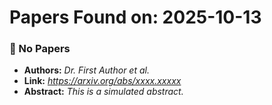 # Papers Found on: 2025-10-13

### 📄 No Papers
* **Authors:** *Dr. First Author et al.*
* **Link:** *https://arxiv.org/abs/xxxx.xxxxx*
* **Abstract:** *This is a simulated abstract.*


